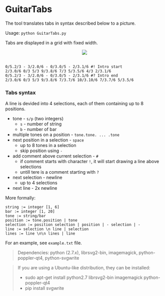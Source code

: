 # GuitarTabs
The tool translates tabs in syntax described below to a picture.

Usage: `python GuitarTabs.py`

Tabs are displayed in a grid with fixed width. 

<div align="center">
  <img src="http://i.imgur.com/S0wQh7f.png"><br><br>
</div>

```
0/5.2/3 - 3/2.0/6 - 0/3.0/5 - 2/3.1/6 #! Intro start
2/3.0/6 0/3 5/3 9/3.8/6 7/3 5/3.5/6 4/3 2/3.1/6
0/5.2/3 - 3/2.0/6 - 0/3.0/5 - 2/3.1/6 #? Intro end
2/3.0/6 0/3 5/3 9/3.8/6 7/3.7/6 10/3.10/6 7/3.7/6 5/3.5/6
```

### Tabs syntax

A line is devided into 4 selections, each of them containing up to 8 positions.

* tone - `s/p` (two integers)
	* `s` - number of string
	* `b` - number of bar
* multiple tones on a position - `tone.tone. ... .tone`
* next position in a selection - `space`
	* up to 8 tones in a selection
	* skip position using `-`
* add comment above current selection - `#`
	* if comment starts with character `!`, it will start drawing a line above selections
	* untill tere is a comment starting with `?`
* next selection - newline
	* up to 4 selections
* next line - 2x newline

More formally:

```
string := integer [1, 6]
bar := integer [1, 20]
tone := string/bar
position := tone.position | tone
selection := position selection | position | - selection | -
line := selection \n line | selection
lines := line \n\n lines | line
```

For an example, see `example.txt` file.

> Dependencies:
> python (2.7.x), librsvg2-bin, imagemagick, python-poppler-qt4, python-svgwrite

> If you are using a Ubuntu-like distribution, they can be installed:
> * sudo apt-get install python2.7 librsvg2-bin imagemagick python-poppler-qt4
> * pip install svgwrite
